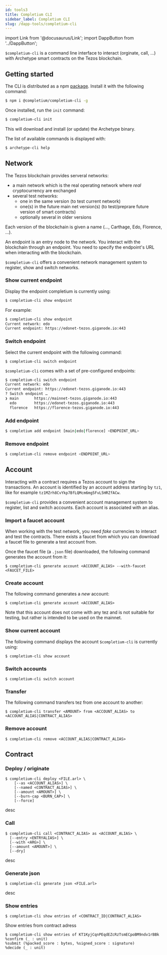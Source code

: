 ```yaml
---
id: tools3
title: Completium CLI
sidebar_label: Completium CLI
slug: /dapp-tools/completium-cli
---
```


import Link from '@docusaurus/Link';
import DappButton from '../DappButton';

`$completium-cli` is a command line interface to interact (orginate, call, ...) with Archetype smart contracts on the Tezos blockchain.

## Getting started

The CLI is distributed as a npm [package](https://www.npmjs.com/package/@completium/completium-cli). Install it with the following command:

```bash
$ npm i @completium/completium-cli -g
```

Once installed, run the `init` command:

```bash
$ completium-cli init
```

This will download and install (or update) the Archetype binary.

The list of available commands is displayed with:

```bash
$ archetype-cli help
```

## Network

The Tezos blockchain provides serveral networks:
* a main network which is the real operating network where *real* cryptocurrency are exchanged
* several test networks:
  * one in the same version (to test current network)
  * one(s) in the future main net version(s) (to test/preprare future version of smart contracts)
  * optionally several in older versions

Each version of the blockchain is given a name (..., Carthage, Edo, Florence, ...).

An endpoint is an entry node to the network. You interact with the blockchain through an endpoint. You need to specify the endpoint's URL when interacting with the blockchain.

`$completium-cli` offers a convenient network management system to register, show and switch networks.

### Show current endpoint

Display the endpoint completium is currently using:

```bash
$ completium-cli show endpoint
```

For example:

```bash
$ completium-cli show endpoint
Current network: edo
Current endpoint: https://edonet-tezos.giganode.io:443
```
### Switch endpoint

Select the current endpoint with the following command:

```
$ completium-cli switch endpoint
```

`$completium-cli` comes with a set of pre-configured endpoints:

```bash
$ completium-cli switch endpoint
Current network: edo
Current endpoint: https://edonet-tezos.giganode.io:443
? Switch endpoint …
❯ main       https://mainnet-tezos.giganode.io:443
  edo        https://edonet-tezos.giganode.io:443
  florence   https://florence-tezos.giganode.io:443

```

### Add endpoint

```bash
$ completium add endpoint [main|edo|florence] <ENDPOINT_URL>
```

### Remove endpoint

```bash
$ completium-cli remove endpoint <ENDPOINT_URL>
```

## Account

Interacting with a contract requires a Tezos account to sign the transactions. An account is identified by an account address starting by `tz1`, like for example `tz1MZrh8CvYkp7BfLQMcm6mg5FvL5HRZfACw`.

`$completium-cli` provides a convenient account management system to register, list and switch accounts. Each account is associated with an alias.


### Import a faucet account

When working with the test network, you need *fake* currencies to interact and test the contracts. There exists a faucet from which you can <Link to='/docs/dapp-tools/accounts#create-test-account'>download</Link> a faucet file to generate a test account from.

<DappButton url="https://faucet.tzalpha.net/" txt="open faucet"/>

Once the faucet file (a `.json` file) downloaded, the following command generates the account from it:

```
$ completium-cli generate account <ACCOUNT_ALIAS> --with-faucet <FAUCET_FILE>
```
### Create account

The following command generates a *new* account:

```
$ completium-cli generate account <ACCOUNT_ALIAS>
```

Note that this account does not come with any tez and is not suitable for testing, but rather is intended to be used on the mainnet.

### Show current account

The following command displays the account `$completium-cli` is currently using:

```
$ completium-cli show account
```

### Switch accounts

```
$ completium-cli switch account
```

### Transfer

The following command transfers tez from one account to another:

```
$ completium-cli transfer <AMOUNT> from <ACCOUNT_ALIAS> to <ACCOUNT_ALIAS|CONTRACT_ALIAS>
```

### Remove account

```
$ completium-cli remove <ACCOUNT_ALIAS|CONTRACT_ALIAS>
```

## Contract

### Deploy / originate

```
$ completium-cli deploy <FILE.arl> \
    [--as <ACCOUNT_ALIAS>] \
    [--named <CONTRACT_ALIAS>] \
    [--amount <AMOUNT>] \
    [--burn-cap <BURN_CAP>] \
    [--force]
```

desc


### Call

```
$ completium-cli call <CONTRACT_ALIAS> as <ACCOUNT_ALIAS> \
  [--entry <ENTRYALIAS>] \
  [--with <ARG>] \
  [--amount <AMOUNT>] \
  [--dry]
```

desc


### Generate json

```
$ completium-cli generate json <FILE.arl>
```

desc

### Show entries

```
$ completium-cli show entries of <CONTRACT_ID|CONTRACT_ALIAS>
```

Show entries from contract adress


```
$ completium-cli show entries of KT1KyjCqnPEqdEZcRzTsmECpoBM9ndv1rBBk
%confirm (_ : unit)
%submit (%packed_score : bytes, %signed_score : signature)
%decide (_ : unit)
```
